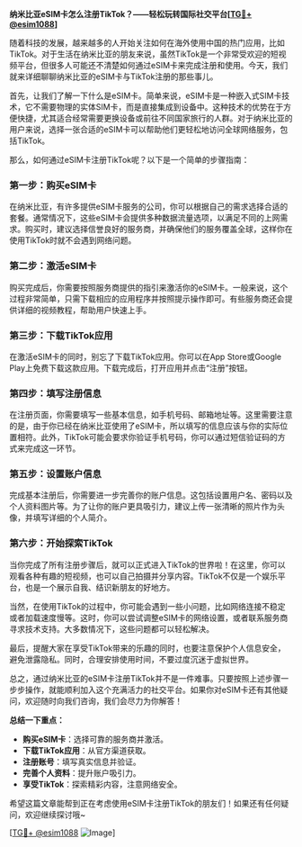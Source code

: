 **纳米比亚eSIM卡怎么注册TikTok？——轻松玩转国际社交平台[[TG💪+ @esim1088](https://t.me/s/esim1088)]**

随着科技的发展，越来越多的人开始关注如何在海外使用中国的热门应用，比如TikTok。对于生活在纳米比亚的朋友来说，虽然TikTok是一个非常受欢迎的短视频平台，但很多人可能还不清楚如何通过eSIM卡来完成注册和使用。今天，我们就来详细聊聊纳米比亚的eSIM卡与TikTok注册的那些事儿。

首先，让我们了解一下什么是eSIM卡。简单来说，eSIM卡是一种嵌入式SIM卡技术，它不需要物理的实体SIM卡，而是直接集成到设备中。这种技术的优势在于方便快捷，尤其适合经常需要更换设备或前往不同国家旅行的人群。对于纳米比亚的用户来说，选择一张合适的eSIM卡可以帮助他们更轻松地访问全球网络服务，包括TikTok。

那么，如何通过eSIM卡注册TikTok呢？以下是一个简单的步骤指南：

### 第一步：购买eSIM卡

在纳米比亚，有许多提供eSIM卡服务的公司，你可以根据自己的需求选择合适的套餐。通常情况下，这些eSIM卡会提供多种数据流量选项，以满足不同的上网需求。购买时，建议选择信誉良好的服务商，并确保他们的服务覆盖全球，这样你在使用TikTok时就不会遇到网络问题。

### 第二步：激活eSIM卡

购买完成后，你需要按照服务商提供的指引来激活你的eSIM卡。一般来说，这个过程非常简单，只需下载相应的应用程序并按照提示操作即可。有些服务商还会提供详细的视频教程，帮助用户快速上手。

### 第三步：下载TikTok应用

在激活eSIM卡的同时，别忘了下载TikTok应用。你可以在App Store或Google Play上免费下载这款应用。下载完成后，打开应用并点击“注册”按钮。

### 第四步：填写注册信息

在注册页面，你需要填写一些基本信息，如手机号码、邮箱地址等。这里需要注意的是，由于你已经在纳米比亚使用了eSIM卡，所以填写的信息应该与你的实际位置相符。此外，TikTok可能会要求你验证手机号码，你可以通过短信验证码的方式来完成这一环节。

### 第五步：设置账户信息

完成基本注册后，你需要进一步完善你的账户信息。这包括设置用户名、密码以及个人资料图片等。为了让你的账户更具吸引力，建议上传一张清晰的照片作为头像，并填写详细的个人简介。

### 第六步：开始探索TikTok

当你完成了所有注册步骤后，就可以正式进入TikTok的世界啦！在这里，你可以观看各种有趣的短视频，也可以自己拍摄并分享内容。TikTok不仅是一个娱乐平台，也是一个展示自我、结识新朋友的好地方。

当然，在使用TikTok的过程中，你可能会遇到一些小问题，比如网络连接不稳定或者加载速度慢等。这时，你可以尝试调整eSIM卡的网络设置，或者联系服务商寻求技术支持。大多数情况下，这些问题都可以轻松解决。

最后，提醒大家在享受TikTok带来的乐趣的同时，也要注意保护个人信息安全，避免泄露隐私。同时，合理安排使用时间，不要过度沉迷于虚拟世界。

总之，通过纳米比亚的eSIM卡注册TikTok并不是一件难事。只要按照上述步骤一步步操作，就能顺利加入这个充满活力的社交平台。如果你对eSIM卡还有其他疑问，欢迎随时向我们咨询，我们会尽力为你解答！

**总结一下重点：**
- **购买eSIM卡**：选择可靠的服务商并激活。
- **下载TikTok应用**：从官方渠道获取。
- **注册账号**：填写真实信息并验证。
- **完善个人资料**：提升账户吸引力。
- **享受TikTok**：探索精彩内容，注意网络安全。

希望这篇文章能帮到正在考虑使用eSIM卡注册TikTok的朋友们！如果还有任何疑问，欢迎继续探讨哦~

[[TG💪+ @esim1088](https://t.me/s/esim1088) ![Image](https://i.postimg.cc/4NQfJmqS/Snipaste-2025-05-13-00-14-12.png)]